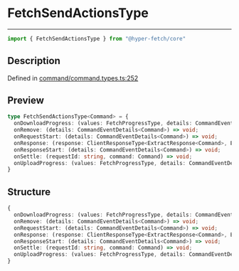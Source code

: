 

# FetchSendActionsType

<div class="api-docs__separator">

---

</div><div class="api-docs__import">

```ts
import { FetchSendActionsType } from "@hyper-fetch/core"
```

</div><div class="api-docs__section">

## Description

</div><div class="api-docs__description"><span class="api-docs__do-not-parse">



</span></div><p class="api-docs__definition">

Defined in [command/command.types.ts:252](https://github.com/BetterTyped/hyper-fetch/blob/3fe127e9/packages/core/src/command/command.types.ts#L252)

</p><div class="api-docs__section">

## Preview

</div><div class="api-docs__preview type">

```ts
type FetchSendActionsType<Command> = {
  onDownloadProgress: (values: FetchProgressType, details: CommandEventDetails<Command>) => void; 
  onRemove: (details: CommandEventDetails<Command>) => void; 
  onRequestStart: (details: CommandEventDetails<Command>) => void; 
  onResponse: (response: ClientResponseType<ExtractResponse<Command>, ExtractError<Command>>, details: CommandResponseDetails) => void; 
  onResponseStart: (details: CommandEventDetails<Command>) => void; 
  onSettle: (requestId: string, command: Command) => void; 
  onUploadProgress: (values: FetchProgressType, details: CommandEventDetails<Command>) => void; 
}
```

</div><div class="api-docs__section">

## Structure

</div><div class="api-docs__returns">

```ts
{
  onDownloadProgress: (values: FetchProgressType, details: CommandEventDetails<Command>) => void;
  onRemove: (details: CommandEventDetails<Command>) => void;
  onRequestStart: (details: CommandEventDetails<Command>) => void;
  onResponse: (response: ClientResponseType<ExtractResponse<Command>, ExtractError<Command>>, details: CommandResponseDetails) => void;
  onResponseStart: (details: CommandEventDetails<Command>) => void;
  onSettle: (requestId: string, command: Command) => void;
  onUploadProgress: (values: FetchProgressType, details: CommandEventDetails<Command>) => void;
}
```

</div>